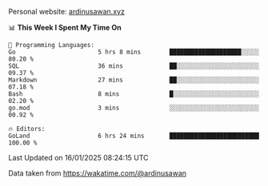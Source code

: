 Personal website: [ardinusawan.xyz](https://ardinusawan.xyz)

<!--START_SECTION:waka-->
📊 **This Week I Spent My Time On** 

```text
💬 Programming Languages: 
Go                       5 hrs 8 mins        ████████████████████░░░░░   80.20 % 
SQL                      36 mins             ██░░░░░░░░░░░░░░░░░░░░░░░   09.37 % 
Markdown                 27 mins             ██░░░░░░░░░░░░░░░░░░░░░░░   07.18 % 
Bash                     8 mins              █░░░░░░░░░░░░░░░░░░░░░░░░   02.20 % 
go.mod                   3 mins              ░░░░░░░░░░░░░░░░░░░░░░░░░   00.92 % 

🔥 Editors: 
GoLand                   6 hrs 24 mins       █████████████████████████   100.00 % 
```


 Last Updated on 16/01/2025 08:24:15 UTC
<!--END_SECTION:waka-->
Data taken from https://wakatime.com/@ardinusawan
